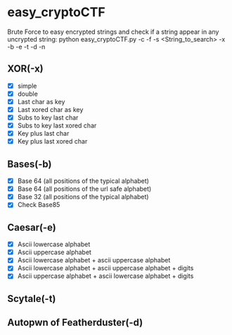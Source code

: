 # easy_cryptoCTF
Brute Force to easy encrypted strings and check if a string appear in any uncrypted string:
python easy_cryptoCTF.py -c <StringEncrypted> -f <inputfileEncrypted> -s <String_to_search> -x -b -e -t -d -n

## XOR(-x)
- [x] simple
- [x] double
- [x] Last char as key
- [x] Last xored char as key
- [x] Subs to key last char
- [x] Subs to key last xored char
- [x] Key plus last char
- [x] Key plus last xored char

## Bases(-b)
- [x] Base 64 (all positions of the typical alphabet)
- [x] Base 64 (all positions of the url safe alphabet)
- [x] Base 32 (all positions of the typical alphabet)
- [x] Check Base85

## Caesar(-e)
- [x] Ascii lowercase alphabet 
- [x] Ascii uppercase alphabet 
- [x] Ascii lowercase alphabet + ascii uppercase alphabet
- [x] Ascii lowercase alphabet + ascii uppercase alphabet + digits
- [x] Ascii uppercase alphabet + ascii lowercase alphabet + digits

## Scytale(-t)
## Autopwn of Featherduster(-d)

